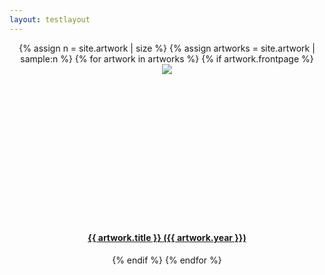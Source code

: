 ```yaml
---
layout: testlayout
---
```


<div style="display:block; text-align:center;">
{% assign n = site.artwork | size %}
{% assign artworks = site.artwork | sample:n %}  
{% for artwork in artworks %}
{% if artwork.frontpage %}
<a href="{{ artwork.url }}">
    <div class="tile">
        <div style="width:100%; height:250px; text-align:center; ">
        <img src="/assets/{{ artwork.catalogue }}-thumbnail.png"/>
        </div>
        <h4>{{ artwork.title }} ({{ artwork.year }})</h4>
    </div>
</a>
{% endif %}
{% endfor %}
</div>
